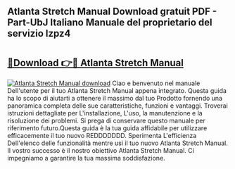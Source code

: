 ## Atlanta Stretch Manual Download gratuit PDF - Part-UbJ Italiano Manuale del proprietario del servizio lzpz4

# <h2><a href="http://dfdktsf.blite.top/?on=Atlanta+Stretch+Manual">🔗Download 👉🔴 Atlanta Stretch Manual</a></h2>

[![Atlanta Stretch Manual download](https://i.imgur.com/lujVjoI.png)](http://dfdktsf.blite.top/?on=Atlanta+Stretch+Manual)
Ciao e benvenuto nel manuale Dell'utente per il tuo Atlanta Stretch Manual appena integrato. Questa guida ha lo scopo di aiutarti a ottenere il massimo dal tuo Prodotto fornendo una panoramica completa delle sue caratteristiche, funzioni e vantaggi. Troverai istruzioni dettagliate per L'installazione, L'uso, la manutenzione e la risoluzione dei problemi. Si prega di conservare questo manuale per riferimento futuro.Questa guida è la tua guida affidabile per utilizzare efficacemente il tuo nuovo REDDDDDDD. Sperimenta L'efficienza Dell'elenco delle funzionalità mentre usi il tuo nuovo Atlanta Stretch Manual. Il vostro successo è il nostro obiettivo Atlanta Stretch Manual. Ci impegniamo a garantire la tua massima soddisfazione.
